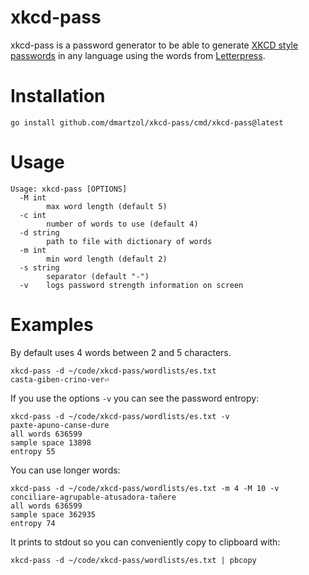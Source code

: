 # xkcd-pass

xkcd-pass is a password generator to be able to generate [XKCD style passwords](https://xkcd.com/936/) in any language using the words from [Letterpress](http://www.atebits.com/letterpress/).

# Installation

```
go install github.com/dmartzol/xkcd-pass/cmd/xkcd-pass@latest
```

# Usage

```
Usage: xkcd-pass [OPTIONS]
  -M int
    	max word length (default 5)
  -c int
    	number of words to use (default 4)
  -d string
    	path to file with dictionary of words
  -m int
    	min word length (default 2)
  -s string
    	separator (default "-")
  -v	logs password strength information on screen
```

# Examples

By default uses 4 words between 2 and 5 characters.
```
xkcd-pass -d ~/code/xkcd-pass/wordlists/es.txt 
casta-giben-crino-ver⏎ 
```

If you use the options `-v` you can see the password entropy:
```
xkcd-pass -d ~/code/xkcd-pass/wordlists/es.txt -v
paxte-apuno-canse-dure
all words 636599
sample space 13898
entropy 55
```

You can use longer words:
```
xkcd-pass -d ~/code/xkcd-pass/wordlists/es.txt -m 4 -M 10 -v
conciliare-agrupable-atusadora-tañere
all words 636599
sample space 362935
entropy 74
```

It prints to stdout so you can conveniently copy to clipboard with:
```
xkcd-pass -d ~/code/xkcd-pass/wordlists/es.txt | pbcopy
```
